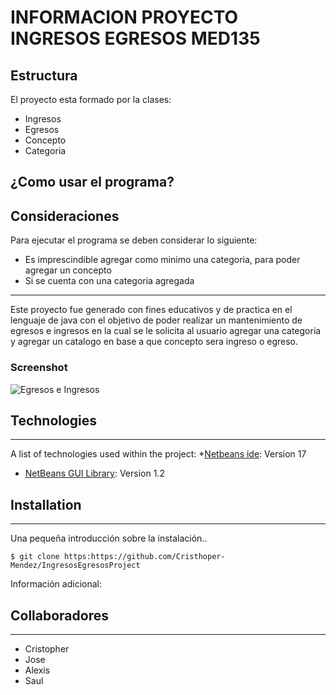 # INFORMACION PROYECTO INGRESOS EGRESOS MED135

## Estructura 
El proyecto esta formado por la clases:

- Ingresos
- Egresos
- Concepto
- Categoria

## ¿Como usar el programa? 

## Consideraciones
Para ejecutar el programa se deben considerar lo siguiente:

- Es imprescindible agregar como minimo una categoria, para poder agregar un concepto
- Si se cuenta con una categoria agregada
***
Este proyecto fue generado con fines educativos y de practica en el lenguaje de java con el objetivo de poder realizar un mantenimiento de egresos e ingresos en la cual se le solicita al usuario agregar una categoria y agregar un catalogo en base a que concepto sera  ingreso o egreso.
### Screenshot
![Egresos e Ingresos](https://media0.giphy.com/media/l4Ki4brqR7uZHy0ZW/giphy.gif?cid=ecf05e47dmfovfajnlsmqesylj4vchzcbhseg59jxdpnlghf&ep=v1_gifs_search&rid=giphy.gif&ct=g)
## Technologies
***
A list of technologies used within the project:
*[Netbeans ide](https://netbeans.apache.org/download/nb17/): Version 17 
* [NetBeans GUI Library](https://github.com/Cristhoper-Mendez/IngresosEgresosProject): Version 1.2
## Installation
***
Una pequeña introducción sobre la instalación.. 
```
$ git clone https:https://github.com/Cristhoper-Mendez/IngresosEgresosProject
```
Información adicional:
## Collaboradores
***
- Cristopher
- Jose
- Alexis
- Saul
